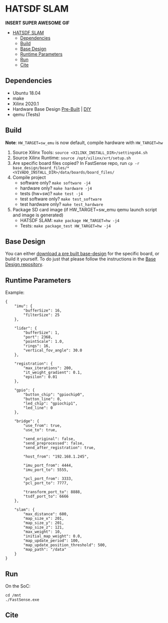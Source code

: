 # HATSDF SLAM

**INSERT SUPER AWESOME GIF**

- [HATSDF SLAM](#hatsdf-slam)
  - [Dependencies](#dependencies)
  - [Build](#build)
  - [Base Design](#base-design)
  - [Runtime Parameters](#runtime-parameters)
  - [Run](#run)
  - [Cite](#cite)

## Dependencies
* Ubuntu 18.04
* make
* Xilinx 2020.1
* Hardware Base Design [Pre-Built]() | [DIY]()
* qemu (Tests)
## Build
**Note**: `HW_TARGET=sw_emu` is now default, compile hardware with `HW_TARGET=hw`

1. Source Xilinx Tools: `source <XILINX_INSTALL_DIR>/settings64.sh`
2. Source Xilinx Runtime: `source /opt/xilinx/xrt/setup.sh`
3. Are specific board files copied? In FastSense repo, run `cp -r base_design/board_files/* <VIVADO_INSTALL_DIR>/data/boards/board_files/`
4. Compile project
    * software only? `make software -j4`
    * hardware only? `make hardware -j4`
    * tests (hw+sw)? `make test -j4`
    * test software only? `make test_software`
    * test hardware only? `make test_hardware`
5. Package SD card image (if HW_TARGET=sw_emu qemu launch script and image is generated)
    * HATSDF SLAM: `make package HW_TARGET=hw -j4`
    * Tests: `make package_test HW_TARGET=hw -j4`

## Base Design
You can either [download a pre built base-design]() for the specific board, or build it yourself. To do just that please follow the instructions in the [Base Design repository]().

## Runtime Parameters

Example:

```
{
    "imu": {
        "bufferSize": 16,
        "filterSize": 25
    },

    "lidar": {
        "bufferSize": 1,
        "port": 2368,
        "pointScale": 1.0,
        "rings": 16,
        "vertical_fov_angle": 30.0
    },

    "registration": {
        "max_iterations": 200,
        "it_weight_gradient": 0.1,
        "epsilon": 0.01
    },

    "gpio": {
        "button_chip": "gpiochip0",
        "button_line": 0,
        "led_chip": "gpiochip1",
        "led_line": 0
    },

    "bridge": {
        "use_from": true,
        "use_to": true,

        "send_original": false,
        "send_preprocessed": false,
        "send_after_registration": true,

        "host_from": "192.168.1.245",

        "imu_port_from": 4444,
        "imu_port_to": 5555,

        "pcl_port_from": 3333,
        "pcl_port_to": 7777,

        "transform_port_to": 8888,
        "tsdf_port_to": 6666
    },

    "slam": {
        "max_distance": 600,
        "map_size_x": 201,
        "map_size_y": 201,
        "map_size_z": 121,
        "max_weight": 10,
        "initial_map_weight": 0.0,
        "map_update_period": 100,
        "map_update_position_threshold": 500,
        "map_path": "/data"
    }
}
```

## Run

On the SoC:

```
cd /mnt
./FastSense.exe
```

## Cite

```

```